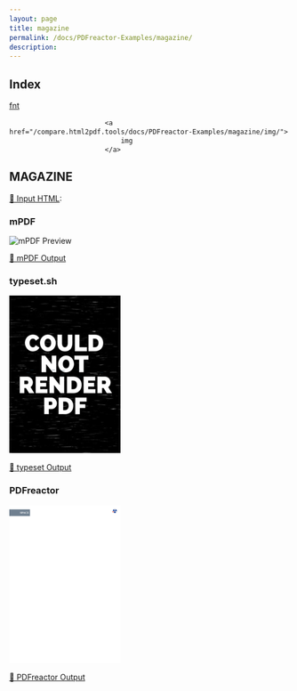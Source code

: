 ```yaml
---
layout: page
title: magazine
permalink: /docs/PDFreactor-Examples/magazine/
description: 
---
```


## Index
<div class="boxes">
                            <a href="/compare.html2pdf.tools/docs/PDFreactor-Examples/magazine/fnt/">
                                fnt
                            </a>

                            <a href="/compare.html2pdf.tools/docs/PDFreactor-Examples/magazine/img/">
                                img
                            </a>
</div>

## MAGAZINE

[📄 Input HTML](/html/PDFreactor%20Examples/magazine/magazine.html):

### mPDF
![mPDF Preview](mpdf__html_PDFreactor_Examples_magazine_magazine.html.png) 

[📕 mPDF Output](mpdf__html_PDFreactor_Examples_magazine_magazine.html.pdf)

### typeset.sh
![typeset Preview](typeset__html_PDFreactor_Examples_magazine_magazine.html.png) 

[📕 typeset Output](typeset__html_PDFreactor_Examples_magazine_magazine.html.pdf)

### PDFreactor
![PDFreactor Preview](pdfreactor__html_PDFreactor_Examples_magazine_magazine.html.png) 

[📕 PDFreactor Output](pdfreactor__html_PDFreactor_Examples_magazine_magazine.html.pdf)


